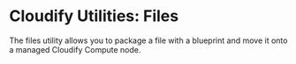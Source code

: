 # Cloudify Utilities: Files

The files utility allows you to package a file with a blueprint and move it onto a managed Cloudify Compute node.


